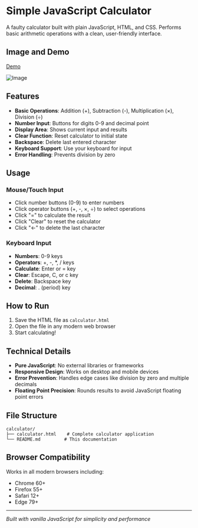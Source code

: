 # Simple JavaScript Calculator

A faulty calculator built with plain JavaScript, HTML, and CSS. Performs basic arithmetic operations with a clean, user-friendly interface.

## Image and Demo

[Demo](https://calculator-js-card.netlify.app/)

![Image](https://github.com/user-attachments/assets/9fcbaef0-511b-40ab-a399-8bf804cf4230)

## Features

- **Basic Operations**: Addition (+), Subtraction (-), Multiplication (×), Division (÷)
- **Number Input**: Buttons for digits 0-9 and decimal point
- **Display Area**: Shows current input and results
- **Clear Function**: Reset calculator to initial state
- **Backspace**: Delete last entered character
- **Keyboard Support**: Use your keyboard for input
- **Error Handling**: Prevents division by zero

## Usage

### Mouse/Touch Input
- Click number buttons (0-9) to enter numbers
- Click operator buttons (+, -, ×, ÷) to select operations
- Click "=" to calculate the result
- Click "Clear" to reset the calculator
- Click "←" to delete the last character

### Keyboard Input
- **Numbers**: 0-9 keys
- **Operators**: +, -, *, / keys
- **Calculate**: Enter or = key
- **Clear**: Escape, C, or c key
- **Delete**: Backspace key
- **Decimal**: . (period) key

## How to Run

1. Save the HTML file as `calculator.html`
2. Open the file in any modern web browser
3. Start calculating!

## Technical Details

- **Pure JavaScript**: No external libraries or frameworks
- **Responsive Design**: Works on desktop and mobile devices
- **Error Prevention**: Handles edge cases like division by zero and multiple decimals
- **Floating Point Precision**: Rounds results to avoid JavaScript floating point errors

## File Structure

```
calculator/
├── calculator.html    # Complete calculator application
└── README.md         # This documentation
```

## Browser Compatibility

Works in all modern browsers including:
- Chrome 60+
- Firefox 55+
- Safari 12+
- Edge 79+

---

*Built with vanilla JavaScript for simplicity and performance*
